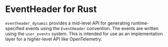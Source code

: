 # EventHeader for Rust

`eventheader_dynamic` provides a mid-level API for generating runtime-specified
events using the `EventHeader` convention. The events are written using the
`user_events` system.  This is intended for use as an implementation layer for
a higher-level API like OpenTelemetry.
